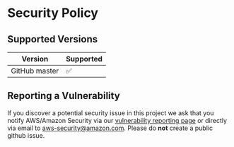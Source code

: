 # Security Policy

## Supported Versions

| Version | Supported          |
| ------- | ------------------ |
| GitHub master | :white_check_mark:|


## Reporting a Vulnerability

If you discover a potential security issue in this project we ask that you notify AWS/Amazon Security 
via our [vulnerability reporting page](http://aws.amazon.com/security/vulnerability-reporting/) or directly via email to aws-security@amazon.com. 
Please do **not** create a public github issue.
